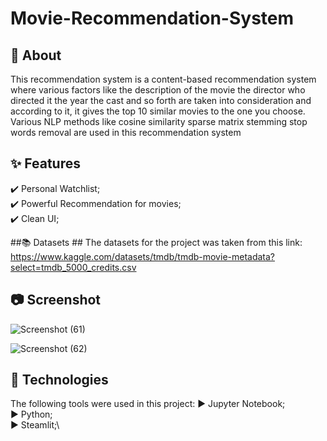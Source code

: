 # Movie-Recommendation-System

## :dart: About ##
This recommendation system is a content-based recommendation system where various factors like the description of the movie the director who directed it the year the cast and so forth are taken into consideration and according to it, it gives the top 10 similar movies to the one you choose.
Various NLP methods like cosine similarity sparse matrix stemming stop words removal are used in this recommendation system

## :sparkles: Features ##

:heavy_check_mark: Personal Watchlist;\
:heavy_check_mark: Powerful Recommendation for movies;\
:heavy_check_mark: Clean UI;

##:books: Datasets ##
The datasets for the project was taken from this link:
https://www.kaggle.com/datasets/tmdb/tmdb-movie-metadata?select=tmdb_5000_credits.csv

## :camera: Screenshot ##
![Screenshot (61)](https://user-images.githubusercontent.com/53887636/236693002-6dc59bad-6dcd-470b-9e3b-20011b4b8ebf.png)

![Screenshot (62)](https://user-images.githubusercontent.com/53887636/236693025-c7f3f86d-a544-4a83-8453-a1ff6ca8c91c.png)

## :rocket: Technologies ##

The following tools were used in this project:
:arrow_forward: Jupyter Notebook;\
:arrow_forward: Python;\
:arrow_forward: Steamlit;\
